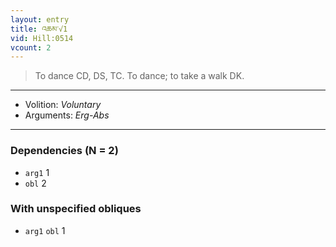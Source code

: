 ```yaml
---
layout: entry
title: འཆམ་√1
vid: Hill:0514
vcount: 2
---
```

> To dance CD, DS, TC\. To dance; to take a walk DK\.

---
* Volition: _Voluntary_
* Arguments: _Erg-Abs_

---

### Dependencies (N = 2)
* `arg1` 1
* `obl` 2


### With unspecified obliques
* `arg1` `obl` 1
